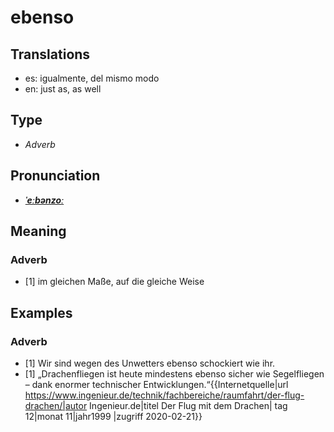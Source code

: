 # ebenso
## Translations
- es: igualmente, del mismo modo
- en: just as, as well
## Type
- _Adverb_
## Pronunciation
- **_[ˈeːbənzoː](https://commons.wikimedia.org/wiki/File:De-ebenso.ogg)_**
## Meaning
### Adverb
- [1] im gleichen Maße, auf die gleiche Weise
## Examples
### Adverb
- [1] Wir sind wegen des Unwetters ebenso schockiert wie ihr.
- [1] „Drachenfliegen ist heute mindestens ebenso sicher wie Segelfliegen – dank enormer technischer Entwicklungen.“<ref>{{Internetquelle|url https://www.ingenieur.de/technik/fachbereiche/raumfahrt/der-flug-drachen/|autor Ingenieur.de|titel Der Flug mit dem Drachen| tag 12|monat 11|jahr1999 |zugriff 2020-02-21}}</ref>

